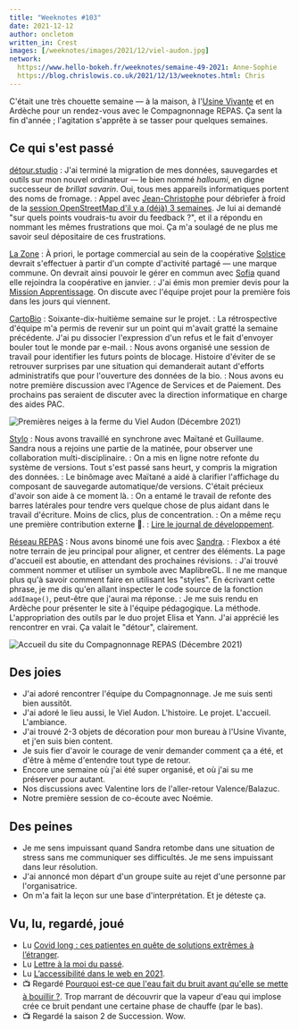 ```yaml
---
title: "Weeknotes #103"
date: 2021-12-12
author: oncletom
written_in: Crest
images: [/weeknotes/images/2021/12/viel-audon.jpg]
network:
  https://www.hello-bokeh.fr/weeknotes/semaine-49-2021: Anne-Sophie
  https://blog.chrislowis.co.uk/2021/12/13/weeknotes.html: Chris
---
```


C'était une très chouette semaine — à la maison, à l'[Usine Vivante] et en Ardèche pour un rendez-vous avec le Compagnonnage REPAS. Ça sent la fin d'année ; l'agitation s'apprête à se tasser pour quelques semaines.

<!--more-->

## Ce qui s'est passé

[détour.studio]
: J'ai terminé la migration de mes données, sauvegardes et outils sur mon nouvel ordinateur — le bien nommé _halloumi_, en digne successeur de _brillat savarin_. Oui, tous mes appareils informatiques portent des noms de fromage.
: Appel avec [Jean-Christophe](https://www.apitux.com/) pour débriefer à froid de la [session OpenStreetMap d'il y a (déjà) 3 semaines](/weeknotes/100/). Je lui ai demandé "sur quels points voudrais-tu avoir du feedback ?", et il a répondu en nommant les mêmes frustrations que moi. Ça m'a soulagé de ne plus me savoir seul dépositaire de ces frustrations.

[La Zone]
: À priori, le portage commercial au sein de la coopérative [Solstice] devrait s'effectuer à partir d'un compte d'activité partagé — une marque commune. On devrait ainsi pouvoir le gérer en commun avec [Sofia] quand elle rejoindra la coopérative en janvier.
: J'ai émis mon premier devis pour la [Mission Apprentissage](https://beta.gouv.fr/startups/tdb-apprentissage.html). On discute avec l'équipe projet pour la première fois dans les jours qui viennent.

[CartoBio]
: Soixante-dix-huitième semaine sur le projet.
: La rétrospective d'équipe m'a permis de revenir sur un point qui m'avait gratté la semaine précédente. J'ai pu dissocier l'expression d'un refus et le fait d'envoyer bouler tout le monde par e-mail.
: Nous avons organisé une session de travail pour identifier les futurs points de blocage. Histoire d'éviter de se retrouver surprises par une situation qui demanderait autant d'efforts administratifs que pour l'ouverture des données de la bio.
: Nous avons eu notre première discussion avec l'Agence de Services et de Paiement. Des prochains pas seraient de discuter avec la direction informatique en charge des aides PAC.

![](/weeknotes/images/2021/12/viel-audon.jpg "Premières neiges à la ferme du Viel Audon (Décembre 2021)")

[Stylo]
: Nous avons travaillé en synchrone avec Maïtané et Guillaume. Sandra nous a rejoins une partie de la matinée, pour observer une collaboration multi-disciplinaire.
: On a mis en ligne notre refonte du système de versions. Tout s'est passé sans heurt, y compris la migration des données.
: Le binômage avec Maïtané a aidé à clarifier l'affichage du composant de sauvegarde automatique/de versions. C'était précieux d'avoir son aide à ce moment là.
: On a entamé le travail de refonte des barres latérales pour tendre vers quelque chose de plus aidant dans le travail d'écriture. Moins de clics, plus de concentration.
: On a même reçu une première contribution externe 🥲.
: [Lire le journal de développement](https://github.com/EcrituresNumeriques/stylo/blob/master/JOURNAL.md#mercredi-8-d%C3%A9cembre).

[Réseau REPAS]
: Nous avons binomé une fois avec [Sandra].
: Flexbox a été notre terrain de jeu principal pour aligner, et centrer des éléments. La page d'accueil est aboutie, en attendant des prochaines révisions.
: J'ai trouvé comment nommer et utiliser un symbole avec MaplibreGL. Il ne me manque plus qu'à savoir comment faire en utilisant les "styles". En écrivant cette phrase, je me dis qu'en allant inspecter le code source de la fonction `addImage()`, peut-être que j'aurai ma réponse.
: Je me suis rendu en Ardèche pour présenter le site à l'équipe pédagogique. La méthode. L'appropriation des outils par le duo projet Elisa et Yann. J'ai apprécié les rencontrer en vrai. Ça valait le "détour", clairement.

![](/weeknotes/images/2021/12/compa-home.jpg "Accueil du site du Compagnonnage REPAS (Décembre 2021)")

## Des joies

- J'ai adoré rencontrer l'équipe du Compagnonnage. Je me suis senti bien aussitôt.
- J'ai adoré le lieu aussi, le Viel Audon. L'histoire. Le projet. L'accueil. L'ambiance.
- J'ai trouvé 2-3 objets de décoration pour mon bureau à l'Usine Vivante, et j'en suis bien content.
- Je suis fier d'avoir le courage de venir demander comment ça a été, et d'être à même d'entendre tout type de retour.
- Encore une semaine où j'ai été super organisé, et où j'ai su me préserver pour autant.
- Nos discussions avec Valentine lors de l'aller-retour Valence/Balazuc.
- Notre première session de co-écoute avec Noémie.

## Des peines

- Je me sens impuissant quand Sandra retombe dans une situation de stress sans me communiquer ses difficultés. Je me sens impuissant dans leur résolution.
- J'ai annoncé mon départ d'un groupe suite au rejet d'une personne par l'organisatrice.
- On m'a fait la leçon sur une base d'interprétation. Et je déteste ça.

## Vu, lu, regardé, joué

- Lu [Covid long : ces patientes en quête de solutions extrêmes à l’étranger](https://www.mediapart.fr/journal/france/071221/covid-long-ces-patientes-en-quete-de-solutions-extremes-l-etranger).
- Lu [Lettre à la moi du passé](https://www.24joursdeweb.fr/2021/lettre-a-la-moi-du-passe/).
- Lu [L’accessibilité dans le web en 2021](https://blog.hello-bokeh.fr/2021/12/07/laccessibilite-dans-le-web-en-2021/).
- 📺 Regardé [Pourquoi est-ce que l'eau fait du bruit avant qu'elle se mette à bouillir ?](https://www.youtube.com/watch?v=ydJLyXYVvM8). Trop marrant de découvrir que la vapeur d'eau qui implose crée ce bruit pendant une certaine phase de chauffe (par le bas).
- 📺 Regardé la saison 2 de Succession. Wow.

[détour.studio]: /
[Solstice]: https://solstice.coop/
[Stylo]: https://github.com/EcrituresNumeriques/stylo
[CartoBio]: https://cartobio.org/
[Usine Vivante]: https://www.usinevivante.org
[La Zone]: http://la.zone
[YesWiki]: https://yeswiki.net
[NatureProgres]: http://np26.fr/
[Réseau REPAS]: http://www.reseaurepas.free.fr/

[Noémie]: https://noemiegirard.co
[Sandra]: https://sandrakpodar.net/
[Juliette]: https://twitter.com/ju_net01
[Sofia]: https://twitter.com/sofiaboulaarab
[Guillaume]: https://www.yuzutech.fr/
[Antoine]: https://www.quaternum.net/
[Yannick]: https://elsif.fr/
[Basile]: https://basilesimon.fr/
[Maïtané]: https://maiwann.net/
[Laurent]: https://cocotier.xyz/
[Audrey]: https://fr.linkedin.com/in/audreybramy
